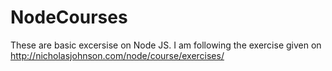 # NodeCourses
These are basic excersise on Node JS. I am following the exercise given on http://nicholasjohnson.com/node/course/exercises/ 
